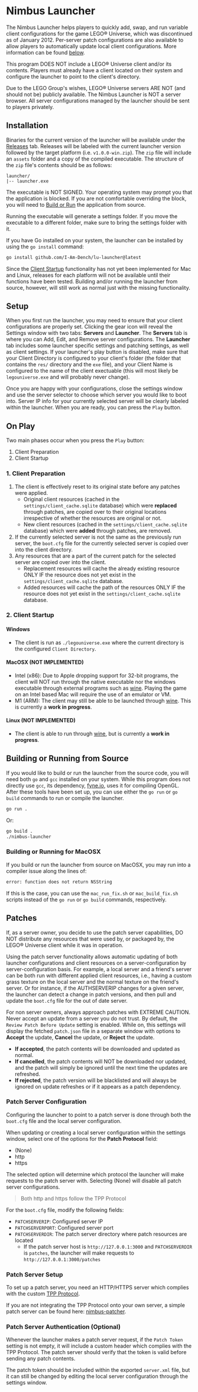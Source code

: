 # Nimbus Launcher

The Nimbus Launcher helps players to quickly add, swap, and run variable client configurations for the game LEGO® Universe, which was discontinued as of January 2012. Per-server patch configurations are also available to allow players to automatically update local client configurations. More information can be found [below](#patches).

This program DOES NOT include a LEGO® Universe client and/or its contents. Players must already have a client located on their system and configure the launcher to point to the client's directory.

Due to the LEGO Group's wishes, LEGO® Universe servers ARE NOT (and should not be) publicly available. The Nimbus Launcher is NOT a server browser. All server configurations managed by the launcher should be sent to players privately.

## Installation

Binaries for the current version of the launcher will be available under the [Releases]() tab. Releases will be labeled with the current launcher version followed by the target platform (i.e. `v1.0.0-win.zip`). The `zip` file will include an `assets` folder and a copy of the compiled executable. The structure of the `zip` file's contents should be as follows:

```
launcher/
|-- launcher.exe
```

The executable is NOT SIGNED. Your operating system may prompt you that the application is blocked. If you are not comfortable overriding the block, you will need to [Build or Run](#building-or-running-from-source) the application from source.

Running the executable will generate a settings folder. If you move the executable to a different folder, make sure to bring the settings folder with it. 

If you have Go installed on your system, the launcher can be installed by using the `go install` command:

```bash
go install github.com/I-Am-Dench/lu-launcher@latest
```

Since the [Client Startup](#2-client-startup) functionality has not yet been implemented for Mac and Linux, releases for each platform will not be available until their functions have been tested. Building and/or running the launcher from source, however, will still work as normal just with the missing functionality.

## Setup

When you first run the launcher, you may need to ensure that your client configurations are properly set. Clicking the gear icon will reveal the Settings window with two tabs: **Servers** and **Launcher**. The **Servers** tab is where you can Add, Edit, and Remove server configurations. The **Launcher** tab includes some launcher specific settings and patching settings, as well as client settings. If your launcher's play button is disabled, make sure that your Client Directory is configured to your client's folder (the folder that contains the `res/` directory and the `exe` file), and your Client Name is configured to the name of the client exectuable (this will most likely be `legouniverse.exe` and will probably never change).

Once you are happy with your configurations, close the settings window and use the server selector to choose which server you would like to boot into. Server IP info for your currently selected server will be clearly labeled within the launcher. When you are ready, you can press the `Play` button.

## On Play

Two main phases occur when you press the `Play` button:

1. Client Preparation
2. Client Startup

### 1. Client Preparation

1. The client is effectively reset to its original state before any patches were applied.
    - Original client resources (cached in the `settings/client_cache.sqlite` database) which were **replaced** through patches, are copied over to their original locations irrespective of whether the resources are original or not.
    - New client resources (cached in the `settings/client_cache.sqlite` database) which were **added** through patches, are removed.
2. If the currently selected server is not the same as the previously run server, the `boot.cfg` file for the currently selected server is copied over into the client directory.
3. Any resources that are a part of the current patch for the selected server are copied over into the client.
    - Replacement resources will cache the already existing resource ONLY IF the resource does not yet exist in the `settings/client_cache.sqlite` database.
    - Added resources will cache the path of the resources ONLY IF the resource does not yet exist in the `settings/client_cache.sqlite` database.

### 2. Client Startup

#### Windows

- The client is run as `./legouniverse.exe` where the current directory is the configured `Client Directory`.

#### MacOSX (NOT IMPLEMENTED)

- Intel (x86): Due to Apple dropping support for 32-bit programs, the client will NOT run through the native executable nor the windows executable through external programs such as [wine](https://www.winehq.org/). Playing the game on an Intel based Mac will require the use of an emulator or VM.
- M1 (ARM): The client may still be able to be launched through [wine](https://www.winehq.org/). This is currently a **work in progress**.

#### Linux (NOT IMPLEMENTED)

- The client is able to run through [wine](https://www.winehq.org/), but is currently a **work in progress**. 

## Building or Running from Source

If you would like to build or run the launcher from the source code, you will need both `go` and `gcc` installed on your system. While this program does not directly use `gcc`, its dependency, [fyne.io](https://github.com/fyne-io/fyne), uses it for compiling OpenGL. After these tools have been set up, you can use either the `go run` or `go build` commands to run or compile the launcher.

```bash
go run .
```

Or:

```bash
go build .
./nimbus-launcher
```

### Building or Running for MacOSX

If you build or run the launcher from source on MacOSX, you may run into a compiler issue along the lines of:

```bash
error: function does not return NSString
```

If this is the case, you can use the `mac_run_fix.sh` or `mac_build_fix.sh` scripts instead of the `go run` or `go build` commands, respectively.

## Patches

If, as a server owner, you decide to use the patch server capabilities, DO NOT distribute any resources that were used by, or packaged by, the LEGO® Universe client while it was in operation.

Using the patch server functionality allows automatic updating of both launcher configurations and client resources on a server-configuration by server-configuration basis. For example, a local server and a friend's server can be both run with different applied client resources, i.e., having a custom grass texture on the local server and the normal texture on the friend's server. Or for instance, if the AUTHSERVERIP changes for a given server, the launcher can detect a change in patch versions, and then pull and update the `boot.cfg` file for the out of date server.

For non server owners, always approach patches with EXTREME CAUTION. Never accept an update from a server you do not trust. By default, the `Review Patch Before Update` setting is enabled. While on, this settings will display the fetched `patch.json` file in a separate window with options to **Accept** the update, **Cancel** the update, or **Reject** the update.
  - **If accepted**, the patch contents will be downloaded and updated as normal.
  - **If cancelled**, the patch contents will NOT be downloaded nor updated, and the patch will simply be ignored until the next time the updates are refreshed.
  - **If rejected**, the patch version will be blacklisted and will always be ignored on update refreshes or if it appears as a patch dependency.

### Patch Server Configuration

Configuring the launcher to point to a patch server is done through both the `boot.cfg` file and the local server configuration.

When updating or creating a local server configuration within the settings window, select one of the options for the **Patch Protocol** field:

- (None)
- http
- https

The selected option will determine which protocol the launcher will make requests to the patch server with. Selecting (None) will disable all patch server configurations.

> Both http and https follow the TPP Protocol

For the `boot.cfg` file, modify the following fields:

- `PATCHSERVERIP`: Configured server IP
- `PATCHSERVERPORT`: Configured server port
- `PATCHSERVERDIR`: The patch server directory where patch resources are located
  - If the patch server host is `http://127.0.0.1:3000` and `PATCHSERVERDIR` is `patches`, the launcher will make requests to `http://127.0.0.1:3000/patches`

### Patch Server Setup

To set up a patch server, you need an HTTP/HTTPS server which complies with the custom [TPP Protocol](/PATCHING.md).

If you are not integrating the TPP Protocol onto your own server, a simple patch server can be found here: [nimbus-patcher](https://github.com/I-Am-Dench/nimbus-patcher).

### Patch Server Authentication (Optional)

Whenever the launcher makes a patch server request, if the `Patch Token` setting is not empty, it will include a custom header which complies with the TPP Protocol. The patch server should verify that the token is valid before sending any patch contents.

The patch token should be included within the exported `server.xml` file, but it can still be changed by editing the local server configuration through the settings window.
